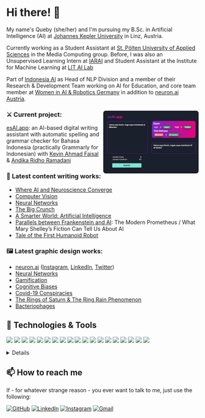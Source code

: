 # Hi there! 👋
My name's Queby (she/her) and I'm pursuing my B.Sc. in Artificial Intelligence (AI) at [Johannes Kepler University](jku.at) in Linz, Austria.

Currently working as a Student Assistant at [St. Pölten University of Applied Sciences](https://icmt.fhstp.ac.at/) in the Media Computing group.
Before, I was also an Unsupervised Learning Intern at [IARAI](http://iarai.ac.at/) and Student Assistant at the Institute for Machine Learning at [LIT AI Lab](https://www.jku.at/en/lit-artificial-intelligence-lab/)

Part of [Indonesia AI](https://www.aiforindonesia.org/) as Head of NLP Division and a member of their Research & Development Team working on AI for Education, and core team member at [Women in AI & Robotics Germany](https://womeninairobotics.de/) in addition to [neuron.ai Austria](https://neuron-ai.at/).

### ⚔ Current project: <img align="right" src="https://github.com/nathanyaqueby/nathanyaqueby/blob/main/esai.app.png" width=250>
[esAI.app](https://www.esai.app/): an AI-based digital writing assistant with automatic spelling and grammar checker for Bahasa Indonesia (practically Grammarly for Indonesian) with [Kevin Ahmad Faisal](https://www.linkedin.com/in/kevinahmad) & [Andika Ridho Ramadani](https://www.linkedin.com/in/andikaridhoramadani)

### 📜 Latest content writing works:
- [Where AI and Neuroscience Converge](https://www.womeninairobotics.de/post/where-ai-and-neuroscience-converge)
- [Computer Vision](https://www.instagram.com/p/CdnikZTPnQP/)
- [Neural Networks](https://www.instagram.com/p/CjdJYcqP4lA/?utm_source=ig_web_copy_link)
- [The Big Crunch](https://www.instagram.com/p/CXlNxOalPSl/?utm_source=ig_web_copy_link)
- [A Smarter World: Artificial Intelligence](https://issuu.com/youthinstem/docs/issue_02_-_futuristic_discoveries)
- [Parallels between Frankenstein and AI](https://www.womeninairobotics.de/post/parallels-between-frankenstein-and-ai): The Modern Prometheus / What Mary Shelley’s Fiction Can Tell Us About AI
- [Tale of the First Humanoid Robot](https://www.womeninairobotics.de/post/tale-of-the-first-humanoid-robot)

### 🖼 Latest graphic design works:
- [neuron.ai](https://neuron-ai.at/) ([Instagram](https://www.instagram.com/neuron.ai_austria/), [LinkedIn](https://www.linkedin.com/company/neuron-ai-austria/), [Twitter](https://twitter.com/neuronaiAustria))
- [Neural Networks](https://www.instagram.com/p/CjdJYcqP4lA/?utm_source=ig_web_copy_link)
- [Gamification](https://www.instagram.com/p/CZUC5X_vVPx/?utm_source=ig_web_copy_link)
- [Cognitive Biases](https://www.instagram.com/p/CaHJdlgvqOU/?utm_source=ig_web_copy_link)
- [Covid-19 Conspiracies](https://www.instagram.com/p/Ca1_iGiPFFL/?utm_source=ig_web_copy_link)
- [The Rings of Saturn & The Ring Rain Phenomenon](https://issuu.com/youthinstem/docs/issue_02_-_futuristic_discoveries)
- [Bacteriophages](https://issuu.com/youthinstem/docs/issue_3_-_revival_of_a_green_kingdom)

## 🔧 Technologies & Tools
![](https://img.shields.io/badge/OS-Windows-informational?style=flat&logo=windows&logoColor=white&color=556299)
![](https://img.shields.io/badge/OS-Linux-informational?style=flat&logo=linux&logoColor=white&color=556299)
![](https://img.shields.io/badge/Code-Python-informational?style=flat&logo=python&logoColor=white&color=556299)
![](https://img.shields.io/badge/Code-R-informational?style=flat&logo=r&logoColor=white&color=556299)
![](https://img.shields.io/badge/Code-JavaScript-informational?style=flat&logo=javascript&logoColor=white&color=556299)
![](https://img.shields.io/badge/Editor-PyCharm-informational?style=flat&logo=pycharm&logoColor=white&color=556299)
![](https://img.shields.io/badge/Editor-VS_Code-informational?style=flat&logo=visualstudiocode&logoColor=white&color=556299)
![](https://img.shields.io/badge/Library-React-informational?style=flat&logo=react&logoColor=white&color=556299)
![](https://img.shields.io/badge/Library-Bootstrap-informational?style=flat&logo=bootstrap&logoColor=white&color=556299)
![](https://img.shields.io/badge/Library-PyTorch-informational?style=flat&logo=pytorch&logoColor=white&color=556299)
![](https://img.shields.io/badge/Library-TensorFlow-informational?style=flat&logo=tensorflow&logoColor=white&color=556299)
![](https://img.shields.io/badge/Library-Keras-informational?style=flat&logo=keras&logoColor=white&color=556299)
![](https://img.shields.io/badge/Framework-Laravel-informational?style=flat&logo=laravel&logoColor=white&color=556299)
![](https://img.shields.io/badge/Design-Canva-informational?style=flat&logo=canva&logoColor=white&color=556299)
![](https://img.shields.io/badge/Design-Adobe_Photoshop-informational?style=flat&logo=adobe-photoshop&logoColor=white&color=556299)
![](https://img.shields.io/badge/Design-Adobe_Illustrator-informational?style=flat&logo=adobe-illustrator&logoColor=white&color=556299)
![](https://img.shields.io/badge/Web-WordPress-informational?style=flat&logo=wordpress&logoColor=white&color=556299)
![](https://img.shields.io/badge/Web-Wix.com-informational?style=flat&logo=wix&logoColor=white&color=556299)
![](https://img.shields.io/badge/Web-Shopify-informational?style=flat&logo=shopify&logoColor=white&color=556299)

<details>
<p align="center">
  <a href="https://github.com/wervlad">
    <img src="http://github-profile-summary-cards.vercel.app/api/cards/profile-details?username=nathanyaqueby&theme=transparent" />
  </a>
  <a href="https://github.com/wervlad">
    <img src="https://github-readme-streak-stats.herokuapp.com/?user=nathanyaqueby&hide_border=true&card_width=338&theme=transparent" />
  </a>
  <a href="https://github.com/wervlad">
    <img src="http://github-profile-summary-cards.vercel.app/api/cards/stats?username=nathanyaqueby&theme=transparent" />
  </a>
  <a href="https://github.com/wervlad">
    <img src="https://github-readme-stats.vercel.app/api/top-langs/?username=nathanyaqueby&langs_count=10&exclude_repo=&hide=jupyter%20notebook,vim%20script,cmake,makefile,batchfile,emacs%20lisp,css,html&layout=default&card_width=699&hide_border=true&theme=transparent" />
  </a>
</p>
</details>

## 📫 How to reach me
If - for whatever strange reason - you ever want to talk to me, just use the following:

[![GitHub](https://img.shields.io/badge/-Github-000?style=flat&logo=Github&logoColor=white)](https://github.com/nathanyaqueby)
[![LinkedIn](https://img.shields.io/badge/-LinkedIn-blue?style=flat&logo=Linkedin&logoColor=white)](https://www.linkedin.com/in/queby/)
[![Instagram](https://img.shields.io/badge/-Instagram-c13584?style=flat&labelColor=c13584&logo=instagram&logoColor=white)](https://www.instagram.com/nathanyaqueby/)
[![Gmail](https://img.shields.io/badge/-Gmail-c14438?style=flat&logo=Gmail&logoColor=white)](mailto:nathanyaqueby21@gmail.com)
